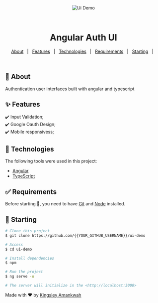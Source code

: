 <div align="center" id="top"> 
  <img src="./.github/app.gif" alt="Ui Demo" />

&#xa0;

</div>

<h1 align="center">Angular Auth UI</h1>

<p align="center">
  <a href="#dart-about">About</a> &#xa0; | &#xa0; 
  <a href="#sparkles-features">Features</a> &#xa0; | &#xa0;
  <a href="#rocket-technologies">Technologies</a> &#xa0; | &#xa0;
  <a href="#white_check_mark-requirements">Requirements</a> &#xa0; | &#xa0;
  <a href="#checkered_flag-starting">Starting</a> &#xa0; | &#xa0;

</p>

<br>

## :dart: About

Authentication user interfaces built with angular and typescript

## :sparkles: Features

:heavy_check_mark: Input Validation;\
:heavy_check_mark: Google Oauth Design;\
:heavy_check_mark: Mobile responsivess;

## :rocket: Technologies

The following tools were used in this project:

- [Angular](https://angular.dev/)
- [TypeScript](https://www.typescriptlang.org/)

## :white_check_mark: Requirements

Before starting :checkered_flag:, you need to have [Git](https://git-scm.com) and [Node](https://nodejs.org/en/) installed.

## :checkered_flag: Starting

```bash
# Clone this project
$ git clone https://github.com/{{YOUR_GITHUB_USERNAME}}/ui-demo

# Access
$ cd ui-demo

# Install dependencies
$ npm

# Run the project
$ ng serve -o

# The server will initialize in the <http://localhost:3000>
```

Made with :heart: by <a href="https://github.com/KingsleyAmankwah/" target="_blank">Kingsley Amankwah</a>
